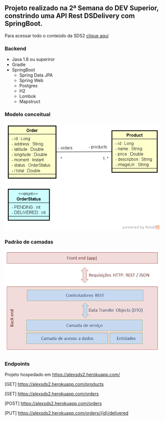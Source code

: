 ## Projeto realizado na 2ª Semana do DEV Superior, constrindo uma API Rest DSDelivery com SpringBoot.

Para acessar todo o conteúdo da SDS2 <a href= https://github.com/devsuperior/sds2>clique aqui</a>

### Backend

* Java 1.8 ou superiror
* Gradle
* SpringBoot
    * Spring Data JPA
    * Spring Web
    * Postgres
    * H2
    * Lombok
    * Mapstruct
    
### Modelo conceitual

![img.png](img.png)

### Padrão de camadas

![img_1.png](img_1.png)


### Endpoints

Projeto hospedado em https://alexsds2.herokuapp.com/

[GET] https://alexsds2.herokuapp.com/products

[GET] https://alexsds2.herokuapp.com/orders

[POST] https://alexsds2.herokuapp.com/orders

[PUT] https://alexsds2.herokuapp.com/orders/{id}/delivered